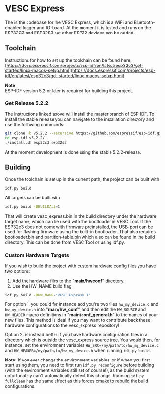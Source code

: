 # VESC Express

The is the codebase for the VESC Express, which is a WiFi and Bluetooth-enabled logger and IO-board. At the moment it is tested and runs on the ESP32C3 and ESP32S3 but other ESP32 devices can be added.

## Toolchain

Instructions for how to set up the toolchain can be found here:
[https://docs.espressif.com/projects/esp-idf/en/latest/esp32c3/get-started/linux-macos-setup.html](https://docs.espressif.com/projects/esp-idf/en/latest/esp32c3/get-started/linux-macos-setup.html)

**Note**  
ESP-IDF version 5.2 or later is required for building this project.

### Get Release 5.2.2

The instructions linked above will install the master branch of ESP-IDF. To install the stable release you can navigate to the installation directory and use the following commands:

```bash
git clone -b v5.2.2 --recursive https://github.com/espressif/esp-idf.git esp-idf-v5.2.2
cd esp-idf-v5.2.2/
./install.sh esp32c3 esp32s3
```

At the moment development is done using the stable 5.2.2-release.

## Building

Once the toolchain is set up in the current path, the project can be built with

```bash
idf.py build
```

All targets can be built with

```bash
idf.py build -DBUILDALL=1
```

That will create vesc_express.bin in the build directory under the hardware target name, which can be used with the bootloader in VESC Tool. If the ESP32c3 does not come with firmware preinstalled, the USB-port can be used for flashing firmware using the built-in bootloader. That also requires bootloader.bin and partition-table.bin which also can be found in the build directory. This can be done from VESC Tool or using idf.py.

### Custom Hardware Targets

If you wish to build the project with custom hardware config files you have two options:
1. Add the hardware files to the "**main/hwconf**" directory.
2. Use the HW_NAME build flag
```bash
idf.py build -DHW_NAME="VESC Express T"
```

For option 1. you could for instance add you're two files `hw_my_device.c` and `hw_my_device.h` into "**main/hw_conf**", and then edit the `HW_SOURCE` and `HW_HEADER` macro definitions in "**main/conf_general.h**" to the names of your new files. This method is ideal if you may want to contribute back these hardware configurations to the vesc_express repository!

Option 2. is instead better if you have hardware configuration files in a directory which is outside the vesc_express source tree. You would then, for instance, set the environment variables `HW_SRC=/my/path/to/hw_my_device.c` and `HW_HEADER=/my/path/to/hw_my_device.h` when running `idf.py build`.


**Note:** If you ever change the environment variables, or if when you first start using them, you need to first run `idf.py reconfigure` before building (with the environment variables still set of course!), as the build system unfortunately can't automatically detect this change. Running `idf.py fullclean` has the same effect as this forces cmake to rebuild the build configurations.
